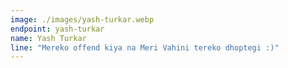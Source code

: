 ```yaml
---
image: ./images/yash-turkar.webp
endpoint: yash-turkar
name: Yash Turkar
line: "Mereko offend kiya na Meri Vahini tereko dhoptegi :)"
---
```

